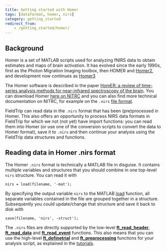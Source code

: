 ```yaml
---
title: Getting started with Homer
tags: [dataformat, homer, nirs]
category: getting_started
redirect_from:
    - /getting_started/homer/
---
```


## Background

Homer is a set of MATLAB scripts used for analyzing fNIRS data to obtain estimates and maps of brain activation. It has evolved since the early 1990s, first as the Photon Migration Imaging toolbox, then HOMER and [Homer2](https://homer-fnirs.org), and development now continues as [Homer3](https://github.com/BUNPC/Homer3)

The Homer software is described in the paper [HomER: a review of time-series analysis methods for near-infrared spectroscopy of the brain](https://doi.org/10.1364/ao.48.00d280). You can download Homer [here on NITRC](https://www.nitrc.org/projects/homer2/) and you can also find more technical documentation on NITRC, for example on the `.nirs` [file format](https://www.nitrc.org/plugins/mwiki/index.php/homer2:Homer_Input_Files#NIRS_data_file_format).

FieldTrip can read data in the `.nirs` format that has been (pre)processed in Homer. This also offers an opportunity to process NIRS data formats in FieldTrip for which we not (not yet) have import functions: you can read them into Homer (or use one of the conversion scripts to convert the data to Homer format), save it to `.nirs` and then continue your analysis using the FieldTrip data structures and functions.

## Reading data in Homer .nirs format

The Homer `.nirs` format is technically a MATLAB file in disguise. It contains multiple variables and structures that you should combine in one top-level `nirs` structure. You can read it with

    nirs = load(filename, '-mat');
    
By specifying the output variable `nirs` to the MATLAB [load](https://nl.mathworks.com/help/matlab/ref/load.html) function, all separate variables contained in the file are grouped together in a structure. Subsequently you could update/change that structure and save it back to disk with
    
    save(filename, 'nirs', -struct');
    
The `.nirs` files are directly supported by the low-level **[ft_read_header](/reference/fileio/ft_read_header)**, **[ft_read_data](/reference/fileio/ft_read_data)** and **[ft_read_event](/reference/fileio/ft_read_event)** functions. This also means that you can use the high-level **[ft_definetrial](/reference/ft_definetrial)** and **[ft_preprocessing](/reference/ft_preprocessing)** functions for your analysis script, as explained in the [tutorials](/tutorial).
